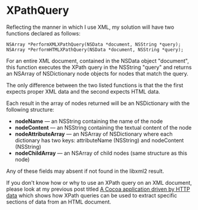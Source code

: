 XPathQuery
===

Reflecting the manner in which I use XML, my solution will have two functions declared as follows:

    NSArray *PerformXMLXPathQuery(NSData *document, NSString *query);
    NSArray *PerformHTMLXPathQuery(NSData *document, NSString *query);

For an entire XML document, contained in the NSData object "document", this function executes the XPath query in the NSString "query" and returns an NSArray of NSDictionary node objects for nodes that match the query.

The only difference between the two listed functions is that the the first expects proper XML data and the second expects HTML data.

Each result in the array of nodes returned will be an NSDictionary with the following structure:

- **nodeName** — an NSString containing the name of the node
- **nodeContent** — an NSString containing the textual content of the node
- **nodeAttributeArray** — an NSArray of NSDictionary where each dictionary has two keys: attributeName (NSString) and nodeContent (NSString)
- **nodeChildArray** — an NSArray of child nodes (same structure as this node)

Any of these fields may absent if not found in the libxml2 result.

If you don't know how or why to use an XPath query on an XML document, please look at my previous post titled [A Cocoa application driven by HTTP data](http://cocoawithlove.com/2008/09/cocoa-application-driven-by-http-data.html) which shows how XPath queries can be used to extract specific sections of data from an HTML document.